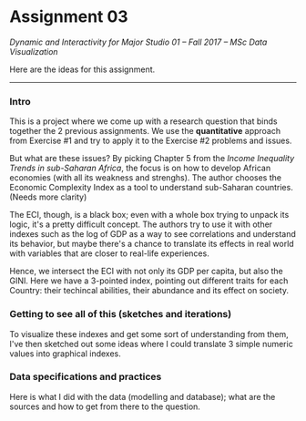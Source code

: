 # Assignment 03
*Dynamic and Interactivity for Major Studio 01 – Fall 2017 – MSc Data Visualization*

Here are the ideas for this assignment.

___

### Intro

This is a project where we come up with a research question that binds together the 2 previous assignments. We use the **quantitative** approach from Exercise #1 and try to apply it to the Exercise #2 problems and issues.

But what are these issues? By picking Chapter 5 from the *Income Inequality Trends in sub-Saharan Africa*, the focus is on how to develop African economies (with all its weakness and strenghs). The author chooses the Economic Complexity Index as a tool to understand sub-Saharan countries. (Needs more clarity)

The ECI, though, is a black box; even with a whole box trying to unpack its logic, it's a pretty difficult concept. The authors try to use it with other indexes such as the log of GDP as a way to see correlations and understand its behavior, but maybe there's a chance to translate its effects in real world with variables that are closer to real-life experiences.

Hence, we intersect the ECI with not only its GDP per capita, but also the GINI. Here we have a 3-pointed index, pointing out different traits for each Country: their techincal abilities, their abundance and its effect on society.

### Getting to see all of this (sketches and iterations)

To visualize these indexes and get some sort of understanding from them, I've then sketched out some ideas where I could translate 3 simple numeric values into graphical indexes.

### Data specifications and practices

Here is what I did with the data (modelling and database); what are the sources and how to get from there to the question.